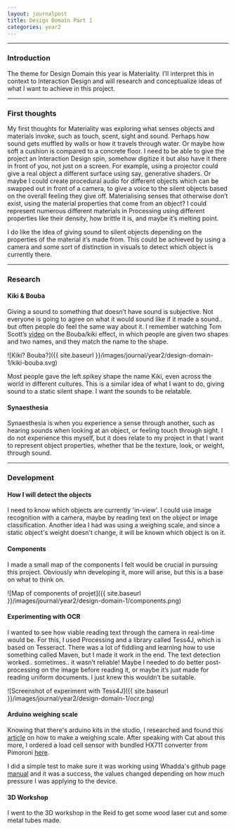 ```yaml
---
layout: journalpost
title: Design Domain Part 1
categories: year2
---
```


---

### Introduction

The theme for Design Domain this year is Materiality. I’ll interpret this in context to Interaction Design and will research and conceptualize ideas of what I want to achieve in this project.

---

### First thoughts

My first thoughts for Materiality was exploring what senses objects and materials invoke, such as touch, scent, sight and sound. Perhaps how sound gets muffled by walls or how it travels through water. Or maybe how soft a cushion is compared to a concrete floor. I need to be able to give the project an Interaction Design spin, somehow digitize it but also have it there in front of you, not just on a screen. For example, using a projector could give a real object a different surface using say, generative shaders. Or maybe I could create procedural audio for different objects which can be swapped out in front of a camera, to give a voice to the silent objects based on the overall feeling they give off. Materialising senses that otherwise don’t exist, using the material properties that come from an object? I could represent numerous different materials in Processing using different properties like their density, how brittle it is, and maybe it’s melting point.

I do like the idea of giving sound to silent objects depending on the properties of the material it’s made from. This could be achieved by using a camera and some sort of distinction in visuals to detect which object is currently there.

---

### Research

#### Kiki & Bouba

Giving a sound to something that doesn’t have sound is subjective. Not everyone is going to agree on what it would sound like if it made a sound.. but often people do feel the same way about it. I remember watching Tom Scott’s [video](https://youtu.be/1TDIAObsqcs) on the Bouba/kiki effect, in which people are given two shapes and two names, and they match the name to the shape. 

![Kiki? Bouba?]({{ site.baseurl }}/images/journal/year2/design-domain-1/kiki-bouba.svg)

Most people gave the left spikey shape the name Kiki, even across the world in different cultures. This is a similar idea of what I want to do, giving sound to a static silent shape. I want the sounds to be relatable.

#### Synaesthesia 

Synaesthesia is when you experience a sense through another, such as hearing sounds when looking at an object, or feeling touch through sight. I do not experience this myself, but it does relate to my project in that I want to represent object properties, whether that be the texture, look, or weight, through sound.

---

### Development

#### How I will detect the objects

I need to know which objects are currently 'in-view'. I could use image recognition with a camera, maybe by reading text on the object or image classification. Another idea I had was using a weighing scale, and since a static object's weight doesn't change, it will be known which object is on it.

#### Components

I made a small map of the components I felt would be crucial in pursuing this project. Obviously whn developing it, more will arise, but this is a base on what to think on.

![Map of components of projet]({{ site.baseurl }}/images/journal/year2/design-domain-1/components.png)

#### Experimenting with OCR

I wanted to see how viable reading text through the camera in real-time would be. For this, I used Processing and a library called Tess4J, which is based on Tesseract. There was a lot of fiddling and learning how to use something called Maven, but I made it work in the end. The text detection worked.. sometimes.. it wasn’t reliable! Maybe I needed to do better post-processing on the image before reading it, or maybe it’s just made for reading uniform documents. I just knew this wouldn’t be suitable.

![Screenshot of experiment with Tess4J]({{ site.baseurl }}/images/journal/year2/design-domain-1/ocr.png)

#### Arduino weighing scale

Knowing that there's arduino kits in the studio, I researched and found this [article](https://www.instructables.com/How-to-Build-Arduino-Weighing-Scales/) on how to make a weighing scale. After speaking with Cat about this more, I ordered a load cell sensor with bundled HX711 converter from Pimoroni [here](https://shop.pimoroni.com/products/electronic-scale-load-cell-sensor?variant=39365450432595).

I did a simple test to make sure it was working using Whadda's github page [manual](https://github.com/WhaddaMakers/Electronic-scale-load-cell-sensor) and it was a success, the values changed depending on how much pressure I was applying to the device.

#### 3D Workshop

I went to the 3D workshop in the Reid to get some wood laser cut and some metal tubes made.









